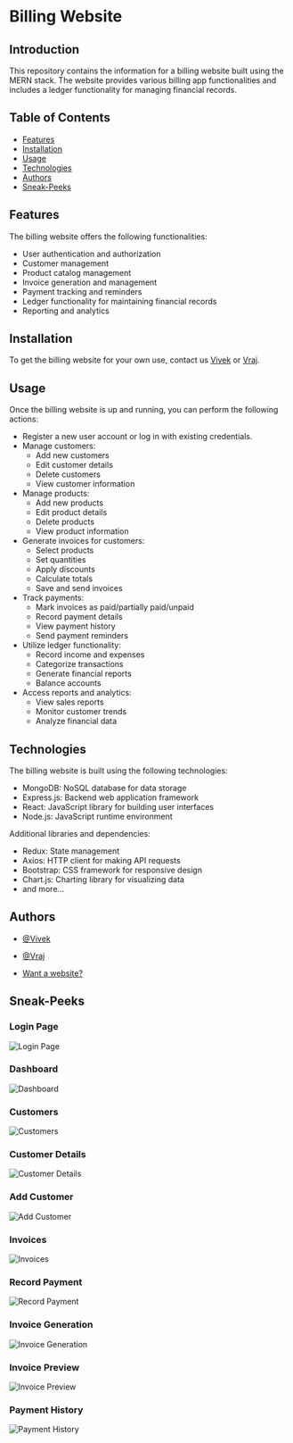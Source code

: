 # Billing Website

## Introduction

This repository contains the information for a billing website built using the MERN stack. The website provides various billing app functionalities and includes a ledger functionality for managing financial records.

## Table of Contents

- [Features](#features)
- [Installation](#installation)
- [Usage](#usage)
- [Technologies](#technologies)
- [Authors](#authors)
- [Sneak-Peeks](#sneak-peeks)

## Features

The billing website offers the following functionalities:

- User authentication and authorization
- Customer management
- Product catalog management
- Invoice generation and management
- Payment tracking and reminders
- Ledger functionality for maintaining financial records
- Reporting and analytics

## Installation

To get the billing website for your own use, contact us [Vivek](https://www.linkedin.com/in/the-cipher-vivek) or [Vraj](https://www.linkedin.com/in/vraj1103).

## Usage

Once the billing website is up and running, you can perform the following actions:

- Register a new user account or log in with existing credentials.
- Manage customers:
  - Add new customers
  - Edit customer details
  - Delete customers
  - View customer information
- Manage products:
  - Add new products
  - Edit product details
  - Delete products
  - View product information
- Generate invoices for customers:
  - Select products
  - Set quantities
  - Apply discounts
  - Calculate totals
  - Save and send invoices
- Track payments:
  - Mark invoices as paid/partially paid/unpaid
  - Record payment details
  - View payment history
  - Send payment reminders
- Utilize ledger functionality:
  - Record income and expenses
  - Categorize transactions
  - Generate financial reports
  - Balance accounts
- Access reports and analytics:
  - View sales reports
  - Monitor customer trends
  - Analyze financial data

## Technologies

The billing website is built using the following technologies:

- MongoDB: NoSQL database for data storage
- Express.js: Backend web application framework
- React: JavaScript library for building user interfaces
- Node.js: JavaScript runtime environment

Additional libraries and dependencies:

- Redux: State management
- Axios: HTTP client for making API requests
- Bootstrap: CSS framework for responsive design
- Chart.js: Charting library for visualizing data
- and more...

## Authors

- [@Vivek](https://www.linkedin.com/in/the-cipher-vivek)
- [@Vraj](https://www.linkedin.com/in/vraj1103)

- [Want a website?](mailto:venv.developers@gmail.com?subject=[GitHub]%20Billing%20Website%20Query)

## Sneak-Peeks

### Login Page

![Login Page](./images/login.png)

### Dashboard

![Dashboard](./images/dashboard.png)

### Customers

![Customers](./images/customers.png)

### Customer Details

![Customer Details](./images/customer-details.png)

### Add Customer

![Add Customer](./images/add-customer.png)

### Invoices

![Invoices](./images/invoices.png)

### Record Payment

![Record Payment](./images/record-payment.png)

### Invoice Generation

![Invoice Generation](./images/invoice-generation.png)

### Invoice Preview

![Invoice Preview](./images/invoice-preview.png)

### Payment History

![Payment History](./images/payment-history.png)
